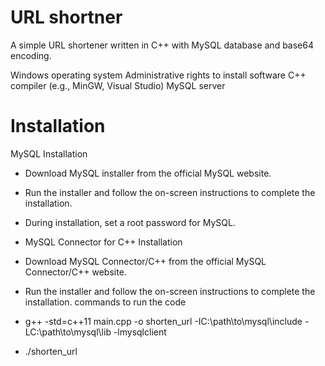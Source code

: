 # URL shortner

A simple URL shortener written in C++ with MySQL database and base64 encoding.

Windows operating system Administrative rights to install software C++ compiler (e.g., MinGW, Visual Studio) MySQL server

# Installation

MySQL Installation
* Download MySQL installer from the official MySQL website.
* Run the installer and follow the on-screen instructions to complete the installation.
* During installation, set a root password for MySQL.
* MySQL Connector for C++ Installation
* Download MySQL Connector/C++ from the official MySQL Connector/C++ website.
* Run the installer and follow the on-screen instructions to complete the installation.
commands to run the code

* g++ -std=c++11 main.cpp -o shorten_url -IC:\path\to\mysql\include -LC:\path\to\mysql\lib -lmysqlclient
* ./shorten_url
